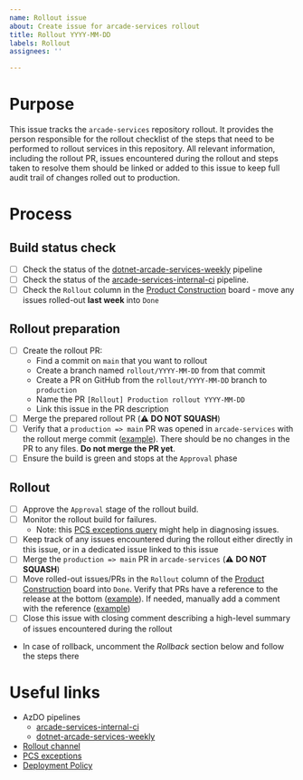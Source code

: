 ```yaml
---
name: Rollout issue
about: Create issue for arcade-services rollout
title: Rollout YYYY-MM-DD
labels: Rollout
assignees: ''

---
```


# Purpose

This issue tracks the `arcade-services` repository rollout. It provides the person responsible for the rollout checklist of the steps that need to be performed to rollout services in this repository. All relevant information, including the rollout PR, issues encountered during the rollout and steps taken to resolve them should be linked or added to this issue to keep full audit trail of changes rolled out to production.

# Process

## Build status check
- [ ] Check the status of the [dotnet-arcade-services-weekly](https://dev.azure.com/dnceng/internal/_build?definitionId=993) pipeline
- [ ] Check the status of the [arcade-services-internal-ci](https://dev.azure.com/dnceng/internal/_build?definitionId=252) pipeline.
- [ ] Check the `Rollout` column in the [Product Construction](https://github.com/orgs/dotnet/projects/276) board - move any issues rolled-out **last week** into `Done`

## Rollout preparation
- [ ] Create the rollout PR:
  - Find a commit on `main` that you want to rollout
  - Create a branch named `rollout/YYYY-MM-DD` from that commit
  - Create a PR on GitHub from the `rollout/YYYY-MM-DD` branch to `production`
  - Name the PR `[Rollout] Production rollout YYYY-MM-DD`
  - Link this issue in the PR description
- [ ] Merge the prepared rollout PR (⚠️ **DO NOT SQUASH**)
- [ ] Verify that a `production => main` PR was opened in `arcade-services` with the rollout merge commit ([example](https://github.com/dotnet/arcade-services/pull/2741)). There should be no changes in the PR to any files. **Do not merge the PR yet**.
- [ ] Ensure the build is green and stops at the `Approval` phase

## Rollout
- [ ] Approve the `Approval` stage of the rollout build.
- [ ] Monitor the rollout build for failures.
  - Note: this [PCS exceptions query](https://ms.portal.azure.com#@72f988bf-86f1-41af-91ab-2d7cd011db47/blade/Microsoft_OperationsManagementSuite_Workspace/Logs.ReactView/resourceId/%2Fsubscriptions%2Ffbd6122a-9ad3-42e4-976e-bccb82486856%2FresourceGroups%2Fproduct-construction-service%2Fproviders%2Fmicrosoft.insights%2Fcomponents%2Fproduct-construction-service-ai-prod/source/LogsBlade.AnalyticsShareLinkToQuery/q/H4sIAAAAAAAAAz2MOw6DMBBE%252B5xiSlsiRZDS5i7GjGQXu0brRSSIwyekoH4fvjMXr0377cBWaIRXYfckC17QtoV4H%252Bcf7KtIsroTua3qIWL6YKoaLn%252FA4ylxgNBLOxOjzrT%252FMJdk%252FgV08ryabQAAAA%253D%253D) might help in diagnosing issues.
- [ ] Keep track of any issues encountered during the rollout either directly in this issue, or in a dedicated issue linked to this issue
- [ ] Merge the `production => main` PR in `arcade-services` (⚠️ **DO NOT SQUASH**)
- [ ] Move rolled-out issues/PRs in the `Rollout` column of the [Product Construction](https://github.com/orgs/dotnet/projects/276) board into `Done`. Verify that PRs have a reference to the release at the bottom ([example](https://github.com/dotnet/arcade-services/pull/3663)). If needed, manually add a comment with the reference ([example](https://github.com/dotnet/arcade-services/pull/3680#issuecomment-2191186247))
- [ ] Close this issue with closing comment describing a high-level summary of issues encountered during the rollout
- In case of rollback, uncomment the *Rollback* section below and follow the steps there

<!-- UNCOMMENT HERE IN CASE OF A ROLLBACK
## Rollback

A rollback was necessary during this rollout.

- [ ] Announce the issues on the [Rollout channel](https://teams.microsoft.com/l/channel/19%3a72e283b51f9e4567ba24a35328562df4%40thread.skype/Rollout?groupId=147df318-61de-4f04-8f7b-ecd328c256bb&tenantId=72f988bf-86f1-41af-91ab-2d7cd011db47), rollout issue in [AzDO](https://dev.azure.com/dnceng/internal/_workitems/)
- [ ] Notify the partners that we'll be rolling back
- [ ] Rollback as described on the [Rollback / Hotfix](https://dev.azure.com/dnceng/internal/_wiki/wikis/DNCEng%20Services%20Wiki/831/Rollout?anchor=rollback-/-hotfix)  wiki page
- [ ] Validate the rolled-back services are running as expected
- [ ] Announce successful rollout on the [Rollout channel](https://teams.microsoft.com/l/channel/19%3a72e283b51f9e4567ba24a35328562df4%40thread.skype/Rollout?groupId=147df318-61de-4f04-8f7b-ecd328c256bb&tenantId=72f988bf-86f1-41af-91ab-2d7cd011db47)
- [ ] Notify the partners that the rollback has been finished (as reply on the original email)
-->

# Useful links

- AzDO pipelines
  - [arcade-services-internal-ci](https://dev.azure.com/dnceng/internal/_build?definitionId=252)
  - [dotnet-arcade-services-weekly](https://dev.azure.com/dnceng/internal/_build?definitionId=993)
- [Rollout channel](https://teams.microsoft.com/l/channel/19%3a72e283b51f9e4567ba24a35328562df4%40thread.skype/Rollout?groupId=147df318-61de-4f04-8f7b-ecd328c256bb&tenantId=72f988bf-86f1-41af-91ab-2d7cd011db47)
- [PCS exceptions](https://ms.portal.azure.com#@72f988bf-86f1-41af-91ab-2d7cd011db47/blade/Microsoft_OperationsManagementSuite_Workspace/Logs.ReactView/resourceId/%2Fsubscriptions%2Ffbd6122a-9ad3-42e4-976e-bccb82486856%2FresourceGroups%2Fproduct-construction-service%2Fproviders%2Fmicrosoft.insights%2Fcomponents%2Fproduct-construction-service-ai-prod/source/LogsBlade.AnalyticsShareLinkToQuery/q/H4sIAAAAAAAAAz2MOw6DMBBE%252B5xiSlsiRZDS5i7GjGQXu0brRSSIwyekoH4fvjMXr0377cBWaIRXYfckC17QtoV4H%252Bcf7KtIsroTua3qIWL6YKoaLn%252FA4ylxgNBLOxOjzrT%252FMJdk%252FgV08ryabQAAAA%253D%253D)
- [Deployment Policy](https://github.com/dotnet/core-eng/blob/main/Documentation/Policy/DeploymentPolicy.md)
